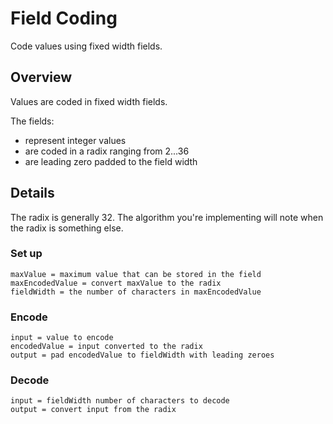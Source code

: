 # Field Coding

Code values using fixed width fields.

## Overview

Values are coded in fixed width fields.

The fields:
- represent integer values
- are coded in a radix ranging from 2...36
- are leading zero padded to the field width

## Details

The radix is generally 32. The algorithm you're implementing will note when the radix is something else.

### Set up

```
maxValue = maximum value that can be stored in the field
maxEncodedValue = convert maxValue to the radix
fieldWidth = the number of characters in maxEncodedValue
```

### Encode

```
input = value to encode
encodedValue = input converted to the radix
output = pad encodedValue to fieldWidth with leading zeroes
```

### Decode

```
input = fieldWidth number of characters to decode
output = convert input from the radix
```
